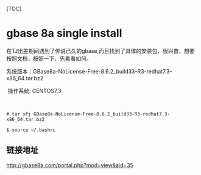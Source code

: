 [TOC]

# gbase 8a single install

​	在TJ出差期间遇到了传说已久的gbase,而且找到了具体的安装包，很兴奋，想要按照文档，按照一下，先看看如何。

​	系统版本：GBase8a-NoLicense-Free-8.6.2_build33-R3-redhat7.3-x86_64.tar.bz2

​	操作系统:   CENTOS7.3

​	



```
# tar xfj GBase8a-NoLicense-Free-8.6.2_build33-R3-redhat7.3-x86_64.tar.bz2 
```



```
$ source ~/.bashrc
```































## 链接地址

http://gbase8a.com/portal.php?mod=view&aid=35